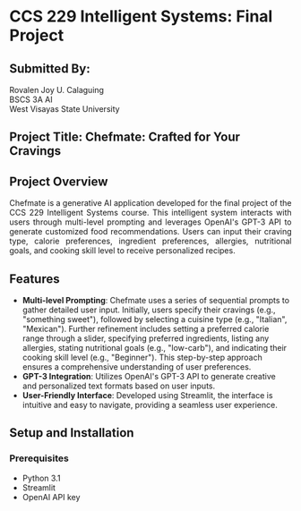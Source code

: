 # CCS 229 Intelligent Systems: Final Project

## Submitted By:
Rovalen Joy U. Calaguing <br>
BSCS 3A AI <br>
West Visayas State University <br>

## Project Title: Chefmate: Crafted for Your Cravings

## Project Overview
<div align="justify">
Chefmate is a generative AI application developed for the final project of the CCS 229 Intelligent Systems course. This intelligent system interacts with users through multi-level prompting and leverages OpenAI's GPT-3 API to generate customized food recommendations. Users can input their craving type, calorie preferences, ingredient preferences, allergies, nutritional goals, and cooking skill level to receive personalized recipes.
</div>

## Features
- **Multi-level Prompting**: Chefmate uses a series of sequential prompts to gather detailed user input. Initially, users specify their cravings (e.g., "something sweet"), followed by selecting a cuisine type (e.g., "Italian", "Mexican"). Further refinement includes setting a preferred calorie range through a slider, specifying preferred ingredients, listing any allergies, stating nutritional goals (e.g., "low-carb"), and indicating their cooking skill level (e.g., "Beginner"). This step-by-step approach ensures a comprehensive understanding of user preferences.
- **GPT-3 Integration**: Utilizes OpenAI's GPT-3 API to generate creative and personalized text formats based on user inputs.
- **User-Friendly Interface**: Developed using Streamlit, the interface is intuitive and easy to navigate, providing a seamless user experience.

## Setup and Installation
### Prerequisites
- Python 3.1
- Streamlit
- OpenAI API key
